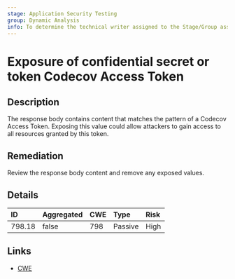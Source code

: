 ```yaml
---
stage: Application Security Testing
group: Dynamic Analysis
info: To determine the technical writer assigned to the Stage/Group associated with this page, see https://handbook.gitlab.com/handbook/product/ux/technical-writing/#assignments
---
```


# Exposure of confidential secret or token Codecov Access Token

## Description

The response body contains content that matches the pattern of a Codecov Access Token.
Exposing this value could allow attackers to gain access to all resources granted by this token.

## Remediation

Review the response body content and remove any exposed values.

## Details

| ID | Aggregated | CWE | Type | Risk |
|:---|:--------|:--------|:--------|:--------|
| 798.18 | false | 798 | Passive | High |

## Links

- [CWE](https://cwe.mitre.org/data/definitions/798.html)

